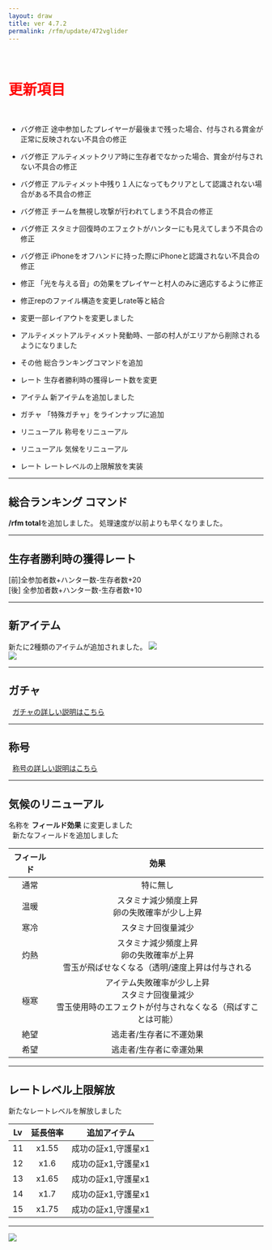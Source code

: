 ```yaml
---
layout: draw
title: ver 4.7.2
permalink: /rfm/update/472vglider
---
```



<br>
<h1 id="1"><font color="red">更新項目</font></h1><br>

+ <span class="red-badge">バグ修正</span> 途中参加したプレイヤーが最後まで残った場合、付与される賞金が正常に反映されない不具合の修正

+ <span class="red-badge">バグ修正</span> アルティメットクリア時に生存者でなかった場合、賞金が付与されない不具合の修正

+ <span class="red-badge">バグ修正</span> アルティメット中残り１人になってもクリアとして認識されない場合がある不具合の修正

+ <span class="red-badge">バグ修正</span> チームを無視し攻撃が行われてしまう不具合の修正

+ <span class="red-badge">バグ修正</span> スタミナ回復時のエフェクトがハンターにも見えてしまう不具合の修正

+ <span class="red-badge">バグ修正</span> iPhoneをオフハンドに持った際にiPhoneと認識されない不具合の修正

+ <span class="red-badge">修正</span> 「光を与える音」の効果をプレイヤーと村人のみに適応するように修正

+ <span class="red-badge">修正</span>repのファイル構造を変更しrate等と結合

+ <span class="red-badge">変更</span>一部レイアウトを変更しました

+ <span class="red-badge">アルティメット</span>アルティメット発動時、一部の村人がエリアから削除されるようになりました

+ <span class="blue-badge">その他</span> 総合ランキングコマンドを追加

+ <span class="blue-badge">レート</span> 生存者勝利時の獲得レート数を変更

+ <span class="blue-badge">アイテム</span> 新アイテムを追加しました

+ <span class="blue-badge">ガチャ</span> 「特殊ガチャ」をラインナップに追加

+ <span class="green-badge">リニューアル</span> 称号をリニューアル

+ <span class="green-badge">リニューアル</span> 気候をリニューアル

+ <span class="green-badge">レート</span> レートレベルの上限解放を実装


---------------------  
## 総合ランキング コマンド

**/rfm total**を追加しました。
処理速度が以前よりも早くなりました。

---------------------  
## 生存者勝利時の獲得レート  
[前]全参加者数+ハンター数-生存者数+20<br>
[後] 全参加者数+ハンター数-生存者数+10<br>

---------------------  
## 新アイテム  

新たに2種類のアイテムが追加されました。
<a><img src="http://web.njj12.net/public/images/amozon.png"></a><br>
<a><img src="http://web.njj12.net/public/images/itones.png"></a><br>

----------------------
## ガチャ
  
[ガチャの詳しい説明はこちら](http://web.njj12.net/rfm/gacha)<br/>

----------------------
## 称号
  
[称号の詳しい説明はこちら](http://web.njj12.net/rfm/prefix)<br/>
  

----------------------
## 気候のリニューアル

名称を **フィールド効果** に変更しました<br>  
新たなフィールドを追加しました<br>

| フィールド | 効果 |
| :-----------: |:-------------:|
| 通常 | 特に無し |
| 温暖 | スタミナ減少頻度上昇<br>卵の失敗確率が少し上昇 |
| 寒冷 | スタミナ回復量減少 |  
| 灼熱 | スタミナ減少頻度上昇<br>卵の失敗確率が上昇<br>雪玉が飛ばせなくなる（透明/速度上昇は付与される |
| 極寒 | アイテム失敗確率が少し上昇<br>スタミナ回復量減少<br>雪玉使用時のエフェクトが付与されなくなる（飛ばすことは可能） |
| 絶望 | 逃走者/生存者に不運効果 |
| 希望 | 逃走者/生存者に幸運効果 |
  
----------------------------------------
## レートレベル上限解放

新たなレートレベルを解放しました  

|Lv|延長倍率|追加アイテム|
| :-----------: |:-------------:| :-----:|
|11| x1.55|成功の証x1,守護星x1|
|12| x1.6|成功の証x1,守護星x1|
|13| x1.65|成功の証x1,守護星x1|
|14| x1.7|成功の証x1,守護星x1|
|15| x1.75|成功の証x1,守護星x1|

---------------------------------------------------
<a><img src="http://web.njj12.net/public/images/lw6-1.png"></a><br>
  
